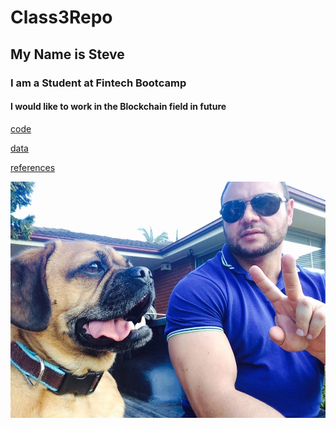 # Class3Repo
## My Name is Steve
### I am a Student at Fintech Bootcamp
#### I would like to work in the Blockchain field in future
[code](code)

[data](data)

[references](references)

![profilepic.png](profilepic.jpg)

